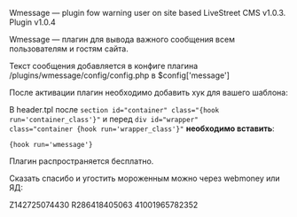 Wmessage — plugin fow warning user on site based LiveStreet CMS v1.0.3.
Plugin v1.0.4

Wmessage — плагин для вывода важного сообщения всем пользователям и гостям сайта.

Текст сообщения добавляется в конфиге плагина /plugins/wmessage/config/config.php в $config['message']

После активации плагин необходимо добавить хук для вашего шаблона:

В header.tpl после <code>section id="container" class="{hook run='container_class'}"</code> и перед <code>div id="wrapper" class="container {hook run='wrapper_class'}"</code> <strong>необходимо вставить</strong>:

<code>{hook run='wmessage'}</code>

Плагин распространяется бесплатно.

Сказать спасибо и угостить мороженным можно через webmoney или ЯД:

Z142725074430 
R286418405063 
41001965782352
